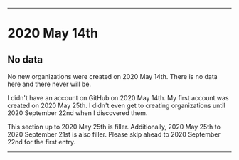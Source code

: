 
***

# 2020 May 14th

## No data

No new organizations were created on 2020 May 14th. There is no data here and there never will be.

I didn't have an account on GitHub on 2020 May 14th. My first account was created on 2020 May 25th. I didn't even get to creating organizations until 2020 September 22nd when I discovered them.

This section up to 2020 May 25th is filler. Additionally, 2020 May 25th to 2020 September 21st is also filler. Please skip ahead to 2020 September 22nd for the first entry.

***
